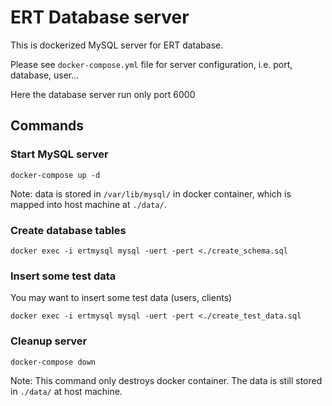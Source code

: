 # ERT Database server

This is dockerized MySQL server for ERT database.

Please see `docker-compose.yml` file for server configuration, i.e. port, database, user...

Here the database server run only port 6000

## Commands

### Start MySQL server
```
docker-compose up -d
```
Note: data is stored in `/var/lib/mysql/` in docker container, which is mapped into host machine at `./data/`. 

### Create database tables
```
docker exec -i ertmysql mysql -uert -pert <./create_schema.sql
```
### Insert some test data
You may want to insert some test data (users, clients)
```
docker exec -i ertmysql mysql -uert -pert <./create_test_data.sql
```

### Cleanup server
```
docker-compose down
```
Note: This command only destroys docker container. The data is still stored in `./data/` at host machine. 